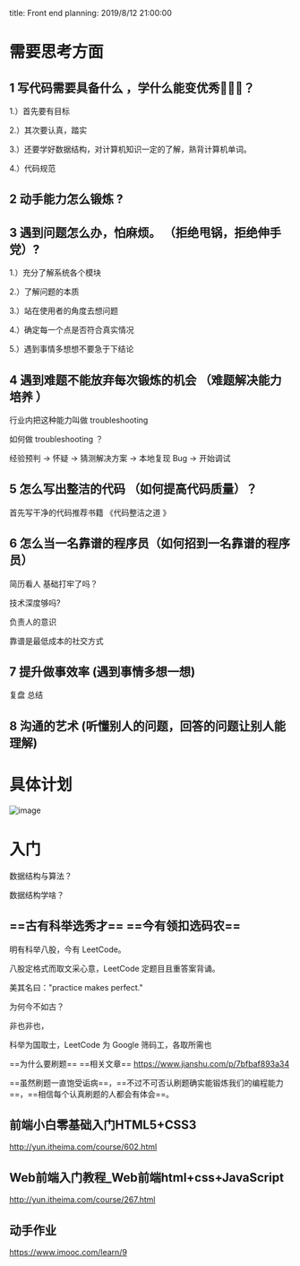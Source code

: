 title: Front end planning: 2019/8/12 21:00:00
# 需要思考方面

## 1 写代码需要具备什么 ，学什么能变优秀？
1.）首先要有目标

2.）其次要认真，踏实

3.）还要学好数据结构，对计算机知识一定的了解，熟背计算机单词。

4.）代码规范

## 2 动手能力怎么锻炼 ?



## 3 遇到问题怎么办，怕麻烦。 （拒绝甩锅，拒绝伸手党）?

1.）充分了解系统各个模块

2.）了解问题的本质

3.）站在使用者的角度去想问题

4.）确定每一个点是否符合真实情况

5.）遇到事情多想想不要急于下结论

## 4 遇到难题不能放弃每次锻炼的机会 （难题解决能力培养 ）
行业内把这种能力叫做 troubleshooting 

如何做 troubleshooting ？

经验预判 -> 怀疑 -> 猜测解决方案 -> 本地复现 Bug ->  开始调试 

## 5 怎么写出整洁的代码 （如何提高代码质量）？
首先写干净的代码推荐书籍 《代码整洁之道 》

## 6 怎么当一名靠谱的程序员（如何招到一名靠谱的程序员）
简历看人 基础打牢了吗？

技术深度够吗?

负责人的意识

靠谱是最低成本的社交方式


## 7 提升做事效率 (遇到事情多想一想)
复盘 总结

## 8 沟通的艺术 (听懂别人的问题，回答的问题让别人能理解)

# 具体计划


![image](https://note.youdao.com/yws/public/resource/97bec620280f231c5741d4134215a143/xmlnote/980C5CCDA1E54D5FB7D5F05F794E584B/555)

# 入门

数据结构与算法？

数据结构学啥？


## ==古有科举选秀才== ==今有领扣选码农==
明有科举八股，今有 LeetCode。

八股定格式而取文采心意，LeetCode 定题目且重答案背诵。

美其名曰："practice makes perfect."

为何今不如古？

非也非也，

科举为国取士，LeetCode 为 Google 筛码工，各取所需也


==为什么要刷题== ==相关文章== https://www.jianshu.com/p/7bfbaf893a34

==虽然刷题一直饱受诟病==，==不过不可否认刷题确实能锻炼我们的编程能力==，==相信每个认真刷题的人都会有体会==。

## 前端小白零基础入门HTML5+CSS3
http://yun.itheima.com/course/602.html

## Web前端入门教程_Web前端html+css+JavaScript  
http://yun.itheima.com/course/267.html

## 动手作业
https://www.imooc.com/learn/9
















